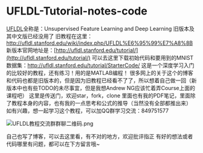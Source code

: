 # UFLDL-Tutorial-notes-code
[UFLDL](http://ufldl.stanford.edu/)全称是：Unsupervised Feature Learning and Deep Learning
旧版本及其中文版已经没用了  旧教程在这里：http://ufldl.stanford.edu/wiki/index.php/UFLDL%E6%95%99%E7%A8%8B
新版本官网地址是：[http://ufldl.stanford.edu/tutorial/](http://ufldl.stanford.edu/tutorial/)
可以去这里下载初始代码和要用到的MNIST数据集：http://ufldl.stanford.edu/tutorial/StarterCode/
这是一个深度学习入门的比较好的教程，还有练习！用的是MATLAB编程！
很多网上的关于这个的博客和代码也都是旧版本的，但是因为旧教程已经看不了了，所以想着自己做一回（新版本中也有些TODO的未尽事宜，但是我想Andrew NG应该忙着弄Course上面的课程吧）
这里是传送门，欢迎star，fork，clone
里面也有我的PDF笔记，里面除了教程本身的内容，也有我的一点思考和公式的推导（当然没有全部都推出来）
如有兴趣，想一起学习这个教程，可以加QQ群学习交流：849751577

![UFLDL教程交流群群聊二维码.png](https://imgconvert.csdnimg.cn/aHR0cHM6Ly91cGxvYWQtaW1hZ2VzLmppYW5zaHUuaW8vdXBsb2FkX2ltYWdlcy8xNTQ2NDg3My0yYjJlZDU4ZjM4NjBiMjUyLnBuZw)

自己也写了博客，可以去这里看，有不对的地方，欢迎批评指正
有好的想法或者代码哪里有问题，都可以在下方留言哦~
